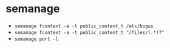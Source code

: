 # semanage

- `semanage fcontext -a -t public_content_t /etc/bogus`
- `semanage fcontext -a -t public_content_t "/files/(.*)?"`
- `semanage port -l`

